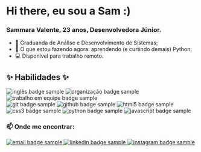 # Hi there, eu sou a Sam :)
### Sammara Valente, 23 anos, Desenvolvedora Júnior.

- 📓 Graduanda de Análise e Desenvolvimento de Sistemas;
- 🌱 O que estou fazendo agora: aprendendo (e curtindo demais) Python;
- 💻 Disponível para trabalho remoto.

## ✨ Habilidades ✨
<!-- Badges Habilidades-->
<div>
  <img src="https://img.shields.io/badge/Inglês%20Avançado-434d58?&style=for-the-badge" alt="inglês badge sample"/>
  <img src="https://img.shields.io/badge/Organização-CAAF5B?&style=for-the-badge" alt="organização badge sample"/>
  <img src="https://img.shields.io/badge/Trabalho%20em%20Equipe-c33670?&style=for-the-badge" alt="trabalho em equipe badge sample"/> <br>
  <img src="https://img.shields.io/badge/Git-F05032?&style=for-the-badge" alt="git badge sample"/>
  <img src="https://img.shields.io/badge/GitHub-181717?&style=for-the-badge" alt="github badge sample"/>
  <img src="https://img.shields.io/badge/HTML5-E34F26?&style=for-the-badge" alt="html5 badge sample"/>
  <img src="https://img.shields.io/badge/CSS3-1572B6?&style=for-the-badge" alt="css3 badge sample"/>
  <img src="https://img.shields.io/badge/Python-3776AB?&style=for-the-badge" alt="python badge sample"/>
  <img src="https://img.shields.io/badge/JavaScript-F7DF1E?&style=for-the-badge" alt="javascript badge sample"/>
</div>

<!-- Badges redes sociais -->
### 📫 Onde me encontrar:
<a href="mailto:sammaravs@outlook.com">
  <img src="https://img.shields.io/badge/email-0078D4?logo=microsoftoutlook&logoColor=white&style=for-the-badge" alt="email badge sample"/>  
</a>

<a href="https://www.linkedin.com/in/sammaravs/">
    <img src="https://img.shields.io/badge/linkedin-%230077B5.svg?&style=for-the-badge&logo=linkedin&logoColor=white" alt="linkedin badge sample"/>
  </a>

<a href="https://www.instagram.com/samsvalente/">
    <img src="https://img.shields.io/badge/instagram-E4405F?logo=instagram&logoColor=white&style=for-the-badge" alt="instagram badge sample"/>
  </a>


<!-- Cards Git stats [PAROU DE FUNCIONAR]
<a href="https://github.com/sammaravalente/">
  <img height=150 align="center" src="https://github-readme-stats.vercel.app/api?username=sammaravalente&show_icons=true&theme=bear&icon_color=purple&hide=stars"/>
</a>

<a href="https://github.com/sammaravalente">
  <img height=150 align="center" src="https://github-readme-stats.vercel.app/api/top-langs/?username=sammaravalente&layout=compact&show_icons=true&theme=bear&icon_color=purple" />
</a>
-->
